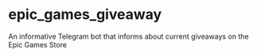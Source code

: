 # epic_games_giveaway
An informative Telegram bot that informs about current giveaways on the Epic Games Store
